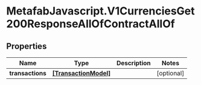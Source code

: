 # MetafabJavascript.V1CurrenciesGet200ResponseAllOfContractAllOf

## Properties

Name | Type | Description | Notes
------------ | ------------- | ------------- | -------------
**transactions** | [**[TransactionModel]**](TransactionModel.md) |  | [optional] 


